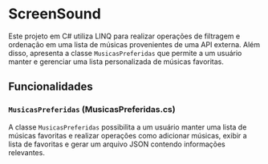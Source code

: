# ScreenSound

Este projeto em C# utiliza LINQ para realizar operações de filtragem e ordenação em uma lista de músicas provenientes de uma API externa. Além disso, apresenta a classe `MusicasPreferidas` que permite a um usuário manter e gerenciar uma lista personalizada de músicas favoritas.

## Funcionalidades

### `MusicasPreferidas` (MusicasPreferidas.cs)

A classe `MusicasPreferidas` possibilita a um usuário manter uma lista de músicas favoritas e realizar operações como adicionar músicas, exibir a lista de favoritas e gerar um arquivo JSON contendo informações relevantes.
